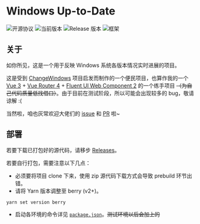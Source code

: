 # Windows Up-to-Date

![开源协议](https://img.shields.io/github/license/crrashh1542/win-uptime)
![当前版本](https://img.shields.io/github/package-json/v/crrashh1542/win-uptime)
![Release 版本](https://img.shields.io/github/v/release/crrashh1542/win-uptime?include_prereleases)
![框架](https://img.shields.io/badge/framework-Vue%203-3fb984)

## 关于
如你所见，这是一个用于反映 Windows 系统各版本情况实时进展的项目。  
  
这是受到 [ChangeWindows](https://changewindows.org) 项目启发而制作的一个便民项目，也算作我的一个 [Vue 3](https://github.com/vuejs/core) + [Vue Router 4](https://github.com/vuejs/router) + [Fluent UI Web Component 2](https://github.com/microsoft/fluentui/tree/master/packages/web-components) 的一个练手项目 ~~（为自己代码质量低找借口）~~。由于目前在测试阶段，所以可能会出现较多的 bug，敬请谅解 :(  

当然啦，咱也灰常欢迎大佬们的 [issue](https://github.com/crrashh1542/win-up-to-date/issues) 和 [PR](https://github.com/crrashh1542/win-up-to-date/pulls) 啦~  
  
## 部署
若要下载已打包好的源代码，请移步 [Releases](https://github.com/crrashh1542/win-up-to-date/releases)。  
  
若要自行打包，需要注意以下几点：
* 必须要将项目 clone 下来，使用 zip 源代码下载方式会导致 prebuild 环节出错。
* 请将 Yarn 版本调整至 berry (v2+)。
```bash
yarn set version berry
```
* 启动各环境的命令详见 [`package.json`](./package.json)。~~测试环境以后会加上的~~
